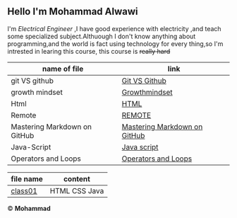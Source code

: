 ## Hello  I'm **Mohammad Alwawi**
I'm _Electrical Engineer_ ,I have good experience with electricity ,and teach some specialized subject.Althuough I don't know anything about programming,and the world is fact using technology for every thing,so I'm intrested in learing this course,
this course is ~~really hard~~

**name of file**  | **link**
------------  | -------
git VS github  | [Git VS Github](https://mohammadalwawi.github.io/reading-notes/gitVSgithub)
growth mindset |  [Growthmindset](https://mohammadalwawi.github.io/reading-notes/grothmindset)
Html  | [HTML](https://mohammadalwawi.github.io/reading-notes/html)
Remote | [REMOTE](https://mohammadalwawi.github.io/reading-notes/reading-note02b)
Mastering Markdown on GitHub| [Mastering Markdown on GitHub](https://mohammadalwawi.github.io/reading-notes/MasteringMarkdownonGitHub)
Java-Script | [Java script](https://mohammadalwawi.github.io/reading-notes/Java-Script)
Operators and Loops | [Operators and Loops](https://mohammadalwawi.github.io/reading-notes/read05)

**file name** | **content**
-----------|-----------
[class01](https://mohammadalwawi.github.io/reading-notes/class-01)  | HTML CSS Java

&copy; **Mohammad**